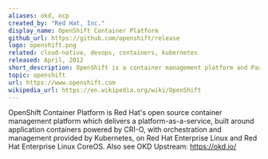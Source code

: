 ```yaml
---
aliases: okd, ocp
created_by: "Red Hat, Inc."
display_name: OpenShift Container Platform
github_url: https://github.com/openshift/release
logo: openshift.png
related: cloud-native, devops, containers, kubernetes
released: April, 2012
short_description: OpenShift is a container management platform and PaaS built around application containers powered by CRI-O and Kubernetes.
topic: openshift
url: https://www.openshift.com
wikipedia_url: https://en.wikipedia.org/wiki/OpenShift
---
```

OpenShift Container Platform is Red Hat's open source container management platform which delivers a platform-as-a-service, built around application containers powered by CRI-O, with orchestration and management provided by Kubernetes, on Red Hat Enterprise Linux and Red Hat Enterprise Linux CoreOS. Also see OKD Upstream: https://okd.io/
